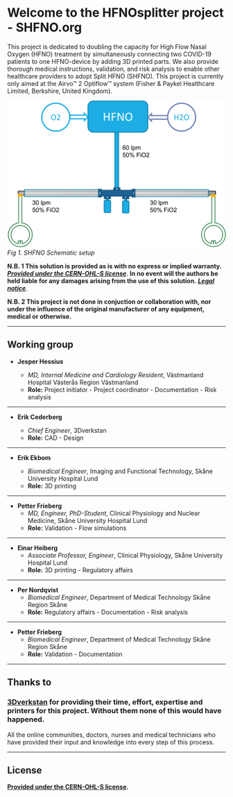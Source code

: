 # Welcome to the HFNOsplitter project - SHFNO.org

This project is dedicated to doubling the capacity for High Flow Nasal Oxygen (HFNO) treatment by simultaneously connecting two COVID-19 patients to one HFNO-device by adding 3D printed parts.
We also provide thorough medical instructions, validation, and risk analysis to enable other healthcare providers to adopt Split HFNO (SHFNO).
This project is currently only aimed at the Airvo™ 2 Optiflow™ system (Fisher & Paykel Healthcare Limited, Berkshire, United Kingdom).

![SHFNO Schematic setup](Meta/Schematics%20and%20Renders/SHFNOschema.png 'SHFNO Schematic setup')
_Fig 1. SHFNO Schematic setup_

**N.B. 1 This solution is provided as is with no express or implied warranty.** [**_Provided under the CERN-OHL-S license_**](https://github.com/hessius/HFNOsplitter/blob/master/LICENSE_cern_ohl_s_v2.pdf).
**In no event will the authors be held liable for any damages arising from the use of this solution.** [**_Legal notice_**](Documentation/en/00%20about%20this%20documentation.html).

**N.B. 2 This project is not done in conjuction or collaboration with, nor under the influence of the original manufacturer of any equipment, medical or otherwise.**

---

## Working group

- **Jesper Hessius**

  - _MD, Internal Medicine and Cardiology Resident_, Västmanland Hospital Västerås Region Västmanland
  - **Role:** Project initiator - Project coordinator - Documentation - Risk analysis

---

- **Erik Cederberg**

  - _Chief Engineer_, 3Dverkstan
  - **Role:** CAD - Design

---

- **Erik Ekbom**

  - _Biomedical Engineer_, Imaging and Functional Technology, Skåne University Hospital Lund
  - **Role:** 3D printing

---

- **Petter Frieberg**
  - _MD, Engineer, PhD-Student_, Clinical Physiology and Nuclear Medicine, Skåne University Hospital Lund
  - **Role:** Validation - Flow simulations

---

- **Einar Heiberg**
  - _Associate Professor, Engineer_, Clinical Physiology, Skåne University Hospital Lund
  - **Role:** 3D printing - Regulatory affairs

---

- **Per Nordqvist**
  - _Biomedical Engineer_, Department of Medical Technology Skåne<br> Region Skåne
  - **Role:** Regulatory affairs - Documentation - Risk analysis

---

- **Petter Frieberg**
  - _Biomedical Engineer_, Department of Medical Technology Skåne<br> Region Skåne
  - **Role:** Validation - Documentation

---

## Thanks to

### [3Dverkstan](http://3dverkstan.se) for providing their time, effort, expertise and printers for this project. Without them none of this would have happened.

All the online communities, doctors, nurses and medical technicians who have provided their input and knowledge into every step of this process.

---

## License

**[Provided under the CERN-OHL-S license](https://github.com/hessius/HFNOsplitter/blob/master/LICENSE_cern_ohl_s_v2.pdf).**
